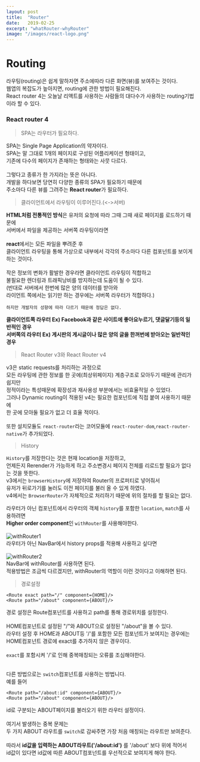 ```yaml
---
layout: post
title:  "Router"
date:   2019-02-25
excerpt: "whatRouter-whyRouter"
image: "/images/react-logo.png"
---
```


# Routing
라우팅(routing)은 쉽게 말하자면 주소에따라 다른 화면(뷰)를 보여주는 것이다.<br>
웹앱의 복잡도가 높아지면, routing에 관한 방법이 필요해진다.<br>
React router 4는 오늘날 리액트를 사용하는 사람들의 대다수가 사용하는 routing기법이라 할 수 있다.

### React router 4
> SPA는 라우터가 필요하다.

SPA는 Single Page Application의 약자이다.<br>
SPA는 말 그대로 1개의 페이지로 구성된 어플리케이션 형태이고,<br>
기존에 다수의 페이지가 존재하는 형태와는 사뭇 다르다.<br><br>
그렇다고 종류가 한 가지라는 뜻은 아니다.<br>
개발을 하다보면 당연히 다양한 종류의 SPA가 필요하기 때문에<br>
주소마다 다른 뷰를 그려주는 **React router**가 필요하다.<br>

> 클라이언트에서 라우팅이 이루어진다.(<->서버)

**HTML처럼 전통적인 방식**은 유저의 요청에 따라 그때 그때 새로 페이지를 로드하기 때문에<br>
서버에서 파일을 제공하는 서버쪽 라우팅이라면<br><br>
**react**에서는 모든 파일을 뿌려준 후<br>
클라이언트 라우팅을 통해 가상으로 내부에서 각각의 주소마다 다른 컴포넌트를 보이게 하는 것이다.<br><br>
작은 정보의 변화가 활발한 경우라면 클라이언트 라우팅이 적합하고<br>
불필요한 렌더링과 트래픽낭비를 방지하는데 도움이 될 수 있다.<br>
(반대로 서버에서 한번에 많은 양의 데이터를 받아와<br>
라이언트 쪽에서는 읽기만 하는 경우에는 서버쪽 라우터가 적합하다.)<br>

`하지만 개발자의 성향에 따라 다르기 때문에 정답은 없다.`<br>

**클라이언트쪽 라우터 Ex) Facebook과 같은 사이트에 좋아요누르기, 댓글달기등의 일반적인 경우<br>
서버쪽의 라우터 Ex) 게시판의 게시글이나 많은 양의 글을 한꺼번에 받아오는 일반적인 경우**<br>

> React Router v3와 React Router v4

v3은 static requests를 처리하는 과정으로<br>
모든 라우팅에 관한 정보를 한 곳에(최상위페이지) 계층구조로 모아두기 때문에 관리가 쉽지만<br>
정적이라는 특성때문에 확장성과 재사용성 부분에서는 비효율적일 수 있었다. <br>
그러나  Dynamic routing이 적용된 v4는 필요한 컴포넌트에 직접 붙여 사용하기 때문에<br>
한 곳에 모아둘 필요가 없고 더 효율 적이다.<br><br>
또한 설치모듈도 `react-router`라는 코어모듈에 `react-router-dom`,`react-router-native`가 추가되었다.<br>

> History 

`History`를 저장한다는 것은 현재 location을 저장하고,<br>
언제든지 Rerender가 가능하게 하고 주소변경시 페이지 전체를 리로드할 필요가 없다는 것을 뜻한다.<br>
v3에서는 `browserHistory`에 저장하여 Router의 프로퍼티로 넣어줘서<br>
유저가 뒤로가기를 눌러도 이전 페이지를 불러 올 수 있게 하였다.<br>
v4에서는 `BrowserRouter`가 자체적으로 처리하기 때문에 위의 절차를 할 필요는 없다.<br>

라우터가 아닌 컴포넌트에서 라우터의 객체 `history`를 포함한 `location`, `match`를 사용하려면 <br>
**Higher order component**인 `withRouter`를 사용해야한다.<br><br>
![withRouter1](https://github.com/WonjeongPark/whatIThink/blob/master/withRouter1.png?raw=true)
<br>라우터가 아닌 NavBar에서 history props를 적용해 사용하고 싶다면<br><br>
![withRouter2](https://github.com/WonjeongPark/whatIThink/blob/4defdd4107a8fbed179a158a83ff04f15d709b6e/withRouter2.png?raw=true)
<br>NavBar에 withRouter를 사용하면 된다.<br>
적용방법은 조금씩 다르겠지만, withRouter의 역할이 이런 것이다고 이해하면 된다.<br>

> 경로설정

```
<Route exact path="/" component={HOME}/>
<Route path="/about" component={ABOUT}/>
```

경로 설정은 Route컴포넌트를 사용하고 path를 통해 경로위치를 설정한다.<br><br>
HOME컴포넌트로 설정된 "/"와 ABOUT으로 설정된 "/about"을 볼 수 있다.<br>
라우터 설정 후 HOME과 ABOUT등 '/'를 포함한 모든 컴포넌트가 보여지는 경우에는<br>
HOME컴포넌트 경로에 exact를 추가하지 않은 경우이다.<br><br>
`exact`를 포함시켜 '/'로 인해 중복매칭되는 오류를 조심해야한다.<br><br>

다른 방법으로는 `switch`컴포넌트를 사용하는 방법니다.<br>
예를 들어<br>
```
<Route path="/about:id" component={ABOUT}/>
<Route path="/about" component={ABOUT}/>
```
id로 구분되는 ABOUT페이지를 불러오기 위한 라우터 설정이다.<br><br>
여기서 발생하는 중복 문제는<br>
두 가지 ABOUT 라우트를 `switch`로 감싸주면 가장 처음 매칭되는 라우트만 보여준다.<br><br>
따라서 **id값을 입력하는 ABOUT라우트('/about:id')** 를 '/about' 보다 위에 적어서<br>
id값이 있다면 id값에 따른 ABOUT컴포넌트를 우선적으로 보여지게 해야 한다.<br>

